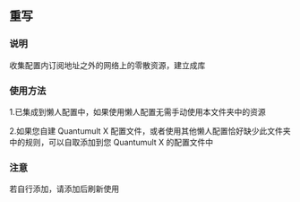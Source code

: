 ## 重写

### 说明

 收集配置内订阅地址之外的网络上的零散资源，建立成库

### 使用方法

 1.已集成到懒人配置中，如果使用懒人配置无需手动使用本文件夹中的资源
  
 2.如果您自建 Quantumult X 配置文件，或者使用其他懒人配置恰好缺少此文件夹中的规则，可以自取添加到您 Quantumult X 的配置文件中
  
### 注意

 若自行添加，请添加后刷新使用
